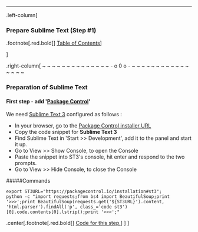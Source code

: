 ---
.left-column[
  ### Prepare Sublime Text (Step #1)
.footnote[.red.bold[] [Table of Contents](./)] 
<!-- H -->]
.right-column[
~ ~ ~ ~ ~ ~ ~ ~ ~ ~ ~ ~ ~ ~ - o 0 o - ~ ~ ~ ~ ~ ~ ~ ~ ~ ~ ~ ~ ~ ~ ~ ~

### Preparation of Sublime Text 
#### First step - add '[Package Control](https://packagecontrol.io/)'

We need [Sublime Text 3](http://www.sublimetext.com/3) configured as follows :

 - In your browser, go to the [Package Control installer URL](https://packagecontrol.io/installation)
 - Copy the code snippet for **Sublime Text 3**
 - Find Sublime Text in 'Start >> Development', add it to the panel and start it up.
 - Go to View >> Show Console, to open the Console
 - Paste the snippet into ST3's console, hit enter and respond to the two prompts.
 - Go to View >> Hide Console, to close the Console

#####Commands
```terminal
export ST3URL="https://packagecontrol.io/installation#st3";
python -c "import requests;from bs4 import BeautifulSoup;print '>>>';print BeautifulSoup(requests.get('${ST3URL}').content, 'html.parser').findAll('p', class_='code st3')[0].code.contents[0].lstrip();print '<<<';"
```
<!-- Code for this begins at line #153-->
<!-- B -->
.center[.footnote[.red.bold[] <a href="https://github.com/martinhbramwell/Meteor-CI-Tutorial/blob/master/Step01_PrepareTheMachine.sh#L172" target="_blank">Code for this step.</a>] ]
]
